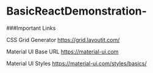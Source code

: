 # BasicReactDemonstration-


###Important Links 

CSS Grid Generator https://grid.layoutit.com/

Material UI Base URL https://material-ui.com

Material UI Styles https://material-ui.com/styles/basics/
